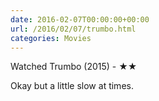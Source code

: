 ```yaml
---
date: 2016-02-07T00:00:00+00:00
url: /2016/02/07/trumbo.html
categories: Movies
---
```

Watched Trumbo (2015) - ★★

Okay but a little slow at times.


